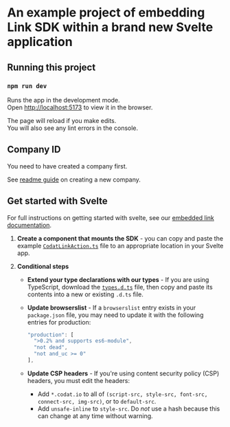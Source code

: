 # An example project of embedding Link SDK within a brand new Svelte application

## Running this project

### `npm run dev`

Runs the app in the development mode.\
Open [http://localhost:5173](http://localhost:5173) to view it in the browser.

The page will reload if you make edits.\
You will also see any lint errors in the console.

## Company ID
You need to have created a company first. 

See <a href="https://github.com/codatio/sdk-link/tree/main#create-a-new-company" target="_blank">readme guide</a> on creating a new company.

## Get started with Svelte

For full instructions on getting started with svelte, see our [embedded link documentation](https://docs.codat.io/auth-flow/authorize-embedded-link).

1. **Create a component that mounts the SDK** - you can copy and paste the example <a href="https://github.com/codatio/sdk-link/blob/main/snippets/CodatLinkAction.ts" target="_blank">`CodatLinkAction.ts`</a> file to an appropriate location in your Svelte app.

2. **Conditional steps**
   
    - **Extend your type declarations with our types** - If you are using TypeScript, download the <a href="https://github.com/codatio/sdk-link/blob/main/snippets/types.d.ts" target="_blank"> `types.d.ts`</a> file, then copy and paste its contents into a new or existing `.d.ts` file.
    
    - **Update browserslist** - If a `browserslist` entry exists in your `package.json` file, you may need to update it with the following entries for production:

      ```js
      "production": [
        ">0.2% and supports es6-module",
        "not dead",
        "not and_uc >= 0"
      ],
      ```

    - **Update CSP headers** - If you're using content security policy (CSP) headers, you must edit the headers:

      - Add `*.codat.io` to all of `(script-src, style-src, font-src, connect-src, img-src)`, or to `default-src`.
      - Add `unsafe-inline` to `style-src`. Do _not_ use a hash because this can change at any time without warning.
